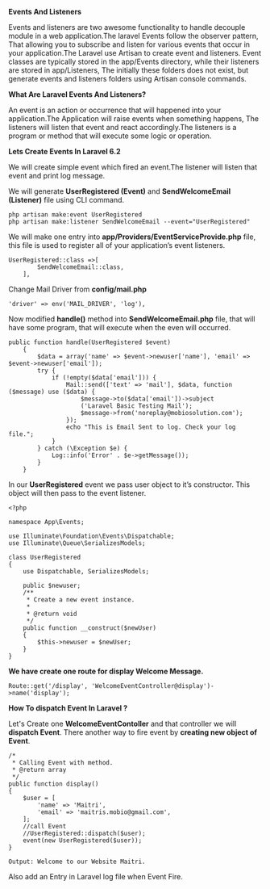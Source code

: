**Events And Listeners**

Events and listeners are two awesome functionality to handle decouple module in a web application.The laravel Events follow the observer pattern, 
That allowing you to subscribe and listen for various events that occur in your application.The Laravel use Artisan to create event and listeners.
Event classes are typically stored in the app/Events directory, while their listeners are stored in app/Listeners, The initially these folders does 
not exist, but generate events and listeners folders using Artisan console commands.

**What Are Laravel Events And Listeners?**

An event is an action or occurrence that will happened into your application.The Application will raise events when something happens, 
The listeners will listen that event and react accordingly.The listeners is a program or method that will execute some logic or operation.

**Lets Create Events In Laravel 6.2**

We will create simple event which fired an event.The listener will listen that event and print log message.

We will generate **UserRegistered (Event)** and **SendWelcomeEmail (Listener)** file using CLI command.

    php artisan make:event UserRegistered
    php artisan make:listener SendWelcomeEmail --event="UserRegistered"

We will make one entry into **app/Providers/EventServiceProvide.php** file, this file is used to register all of your application’s event listeners.

    UserRegistered::class =>[
            SendWelcomeEmail::class,
        ],

Change Mail Driver from **config/mail.php**

    'driver' => env('MAIL_DRIVER', 'log'),
        
Now modified **handle()** method into **SendWelcomeEmail.php** file, that will have some program, that will execute when the even will occurred.

    public function handle(UserRegistered $event)
        {
            $data = array('name' => $event->newuser['name'], 'email' => $event->newuser['email']);
            try {
                if (!empty($data['email'])) {
                    Mail::send(['text' => 'mail'], $data, function ($message) use ($data) {
                        $message->to($data['email'])->subject
                        ('Laravel Basic Testing Mail');
                        $message->from('noreplay@mobiosolution.com');
                    });
                    echo "This is Email Sent to log. Check your log file.";
                }
            } catch (\Exception $e) {
                Log::info('Error' . $e->getMessage());
            }
        }

In our **UserRegistered** event we pass user object to it’s constructor. This object will then pass to the event listener.

    <?php

    namespace App\Events;

    use Illuminate\Foundation\Events\Dispatchable;
    use Illuminate\Queue\SerializesModels;

    class UserRegistered
    {
        use Dispatchable, SerializesModels;
    
        public $newuser;
        /**
         * Create a new event instance.
         *
         * @return void
         */
        public function __construct($newUser)
        {
            $this->newuser = $newUser;
        }
    }

**We have create one route for display Welcome Message.**

    Route::get('/display', 'WelcomeEventController@display')->name('display');

**How To dispatch Event In Laravel ?**

Let's Create one **WelcomeEventContoller** and that controller we will **dispatch Event**.
There another way to fire event by **creating new object of Event**.

    /*
     * Calling Event with method.
     * @return array
     */
    public function display()
    {
        $user = [
            'name' => 'Maitri',
            'email' => 'maitris.mobio@gmail.com',
        ];
        //call Event
        //UserRegistered::dispatch($user);
        event(new UserRegistered($user));
    }

    Output: Welcome to our Website Maitri.

Also add an Entry in Laravel log file when Event Fire.
